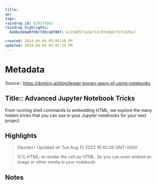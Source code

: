 ```yaml
---
title:
up: 
tags: 
raindrop_id: 629174365
raindrop_highlights:
  64dbe3e640f49c7d8ca6f86f: ec2388571edaf13c97e8b0cf221028a7

created: 2024-04-04 03:06:58 PM
updated: 2024-04-04 03:07:34 PM
---
```


# Metadata
Source:: https://domino.ai/blog/lesser-known-ways-of-using-notebooks

Title:: Advanced Jupyter Notebook Tricks
---

From running shell commands to embedding HTML, we explore the many hidden tricks that you can use in your Jupyter notebooks for your next project.

## Highlights

> [!quote]+ Updated on Tue Aug 15 2023 16:45:26 GMT-0400
>
> %% HTML: to render the cell as HTML. So you can even embed an image or other media in your notebook:
## Notes
